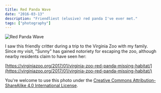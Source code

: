 ```yaml
---
title: Red Panda Wave
date: "2016-03-13"
description: "Friendliest (elusive) red panda I've ever met."
tags: ["photography"]
---
```


![Red Panda Wave](https://kmsmedia.s3.amazonaws.com/image/2016-03-13_red-panda-wave.jpg)

I saw this friendly critter during a trip to the Virginia Zoo with my family.  Since my visit, "Sunny" has gained notoriety for escaping the zoo, although nearby residents claim to have seen her:

[https://virginiazoo.org/2017/01/virginia-zoo-red-panda-missing-habitat/](https://virginiazoo.org/2017/01/virginia-zoo-red-panda-missing-habitat/)

You're welcome to use this photo under the [Creative Commons Attribution-ShareAlike 4.0 International License](https://creativecommons.org/licenses/by-sa/4.0/).
